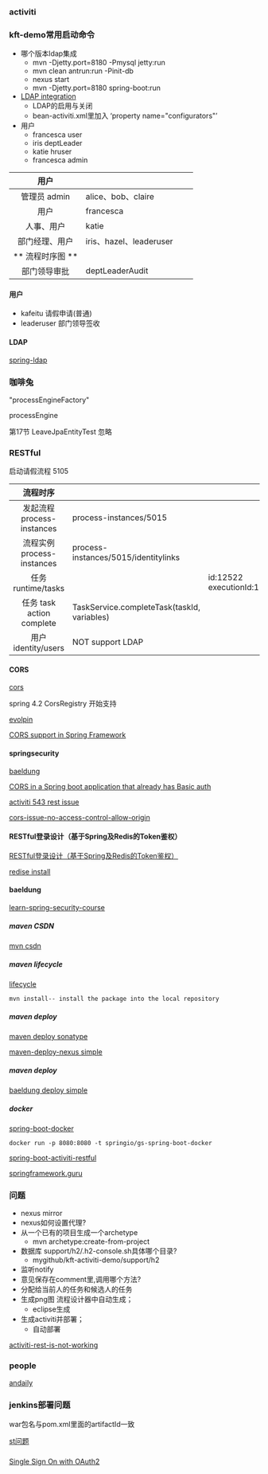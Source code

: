		
### activiti

### kft-demo常用启动命令

*	哪个版本ldap集成
	*	mvn -Djetty.port=8180 -Pmysql jetty:run
	*	mvn clean antrun:run -Pinit-db
	* 	nexus start
	*	mvn -Djetty.port=8180 spring-boot:run
*	[LDAP integration](https://github.com/Activiti/Activiti/blob/master/userguide/src/en/ch16-Ldap.adoc)
	* 	LDAP的启用与关闭
	*	bean-activiti.xml里加入 ‘property name="configurators"’
*	用户
	*	francesca	user
	*	iris		deptLeader
	*	katie		hruser
	*	francesca	admin
	

| 用户  |   |   |   |
|:-:|---|---|---|
|  管理员 admin |  alice、bob、claire  |    |   |
|  用户 |  francesca  |   |   |		
|  人事、用户 |  katie  |    |   |		
|  部门经理、用户 |  iris、hazel、leaderuser  |    |   
|  ** 流程时序图 **|    |    |   
|  部门领导审批 |  deptLeaderAudit  |    |   

#### 用户

*	kafeitu	请假申请(普通)
*	leaderuser 部门领导签收

#### LDAP

[spring-ldap](https://github.com/spring-projects/spring-ldap)

### 咖啡兔

"processEngineFactory"

processEngine

第17节 LeaveJpaEntityTest 忽略

### RESTful

启动请假流程 5105


| 流程时序  |   |   |   |
|:-:|---|---|---|
|  发起流程 process-instances | process-instances/5015 |    |   |
|  流程实例 process-instances |  process-instances/5015/identitylinks  |   |   |
|  任务 runtime/tasks |    |   id:12522 executionId:12514 |   |
|  任务 task action complete |TaskService.completeTask(taskId, variables)    |    |   |
|  用户 identity/users |  NOT support LDAP  |    |   |

#### CORS

[cors](http://docs.spring.io/spring-security/site/docs/current/reference/html/cors.html)

spring 4.2 CorsRegistry 开始支持

[evolpin](https://evolpin.wordpress.com/2012/10/12/the-cors/)

[CORS support in Spring Framework](https://spring.io/blog/2015/06/08/cors-support-in-spring-framework#filter-based-cors-support)

#### springsecurity

[baeldung](http://www.baeldung.com/security-none-filters-none-access-permitAll)

[CORS in a Spring boot application that already has Basic auth](http://stackoverflow.com/questions/41075850/how-to-configure-cors-and-basic-authorization-in-spring-boot)

[activiti 543 rest issue	](https://github.com/Activiti/Activiti/issues/543)

[cors-issue-no-access-control-allow-origin](http://stackoverflow.com/questions/42016126/cors-issue-no-access-control-allow-origin-header-is-present-on-the-requested)

#### RESTful登录设计（基于Spring及Redis的Token鉴权）

[RESTful登录设计（基于Spring及Redis的Token鉴权）
](http://www.scienjus.com/restful-token-authorization/)

[redise install](https://medium.com/@petehouston/install-and-config-redis-on-mac-os-x-via-homebrew-eb8df9a4f298#.ry85zc944)

#### baeldung


[learn-spring-security-course](http://www.baeldung.com/learn-spring-security-course)

##### maven CSDN

[mvn csdn](http://blog.csdn.net/xlgen157387/article/details/51901412)

##### maven lifecycle

[lifecycle](https://maven.apache.org/guides/introduction/introduction-to-the-lifecycle.html)

```
mvn install-- install the package into the local repository
```
##### maven deploy


[maven deploy sonatype](http://www.sonatype.org/nexus/2015/02/27/setup-local-nexus-repository-and-deploy-war-file-from-maven/)

[maven-deploy-nexus simple](http://www.baeldung.com/maven-deploy-nexus)


##### maven deploy

[baeldung deploy simple](http://www.baeldung.com/maven-deploy-nexus)


##### docker

[spring-boot-docker](https://spring.io/guides/gs/spring-boot-docker/)

```
docker run -p 8080:8080 -t springio/gs-spring-boot-docker
```
[spring-boot-activiti-restful](https://github.com/yangboz/spring-boot-activiti-restful)



[springframework.guru](https://springframework.guru/running-spring-boot-in-a-docker-container/)

### 问题

* nexus mirror
* nexus如何设置代理?
* 从一个已有的项目生成一个archetype
  * mvn archetype:create-from-project
* 数据库 support/h2/.h2-console.sh具体哪个目录?
  * mygithub/kft-activiti-demo/support/h2
* 监听notify
* 意见保存在comment里,调用哪个方法?
* 分配给当前人的任务和候选人的任务
* 生成png图 流程设计器中自动生成；
  * eclipse生成
* 生成activiti并部署；
  * 自动部署

[activiti-rest-is-not-working](https://community.alfresco.com/thread/224879-activiti-rest-is-not-working)

### people

[andaily](https://andaily.com/blog/?page_id=184)

### jenkins部署问题

war包名与pom.xml里面的artifactId一致

[st问题](http://stackoverflow.com/questions/41077974/unable-to-deploy-war-on-tomcat-from-jenkins-using-deploy-to-container-plugin)

###

[Single Sign On with OAuth2](https://github.com/spring-guides/tut-spring-security-and-angular-js/tree/master/oauth2-vanilla)
